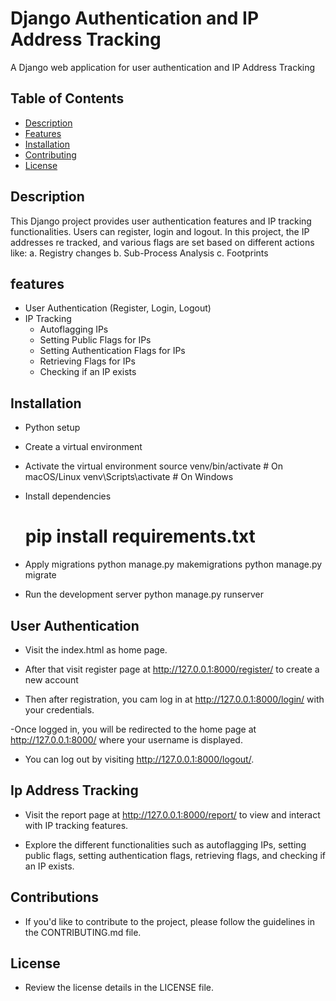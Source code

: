 #  Django Authentication and IP Address Tracking

A Django web application for user authentication and IP Address Tracking

##  Table of Contents

- [Description](#description)
- [Features](#features)
- [Installation](#installation)
- [Contributing](#contributing)
- [License](#license)


## Description
This Django project provides user authentication features and IP tracking functionalities. Users can register, login and logout. In this project, the IP addresses re tracked, and various flags are set based on different actions like:
a. Registry changes
b. Sub-Process Analysis
c. Footprints


## features
- User Authentication (Register, Login, Logout)
- IP Tracking
  - Autoflagging IPs
  - Setting Public Flags for IPs
  - Setting Authentication Flags for IPs
  - Retrieving Flags for IPs
  - Checking if an IP exists

## Installation
 
  - Python setup

  - Create a virtual environment

  - Activate the virtual environment
       source venv/bin/activate  # On macOS/Linux
       venv\Scripts\activate     # On Windows
  - Install dependencies
     # pip install requirements.txt

  - Apply migrations
     python manage.py makemigrations
     python manage.py migrate

  - Run the development server
     python manage.py runserver

## User Authentication

  - Visit the index.html as home page.

  - After that visit register page at http://127.0.0.1:8000/register/  to create a new account

  - Then after registration, you cam log in at http://127.0.0.1:8000/login/ with your credentials.

  -Once logged in, you will be redirected to the home page at  http://127.0.0.1:8000/ where your username is displayed.

  - You can log out by visiting http://127.0.0.1:8000/logout/.

## Ip Address Tracking

  - Visit the report page at http://127.0.0.1:8000/report/ to view and interact with IP tracking features.

  - Explore the different functionalities such as autoflagging IPs, setting public flags, setting authentication flags, retrieving flags, and   checking if an IP exists.

## Contributions

  - If you'd like to contribute to the project, please follow the guidelines in the CONTRIBUTING.md file.

## License
   - Review the license details in the LICENSE file.


  



  






